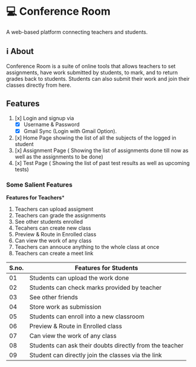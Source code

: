

# 💻 Conference Room
A web-based platform connecting teachers and students.

## ℹ About
Conference Room is a suite of online tools that allows teachers to set assignments, have work submitted by students, to mark, and to return grades back to students. Students can also submit their work and join their classes directly from here.



## Features
1. [x] Login and signup via
   - [x] Username & Password
   - [x] Gmail Sync (Login with Gmail Option).
2. [x] Home Page showing the list of all the subjects of the logged in student
3. [x] Assignment Page ( Showing the list of assignments done till now as well as the assignments to
be done)
4. [x] Test Page ( Showing the list of past test results as well as upcoming tests)
 

### Some Salient Features
**Features for Teachers*** 
 1. Teachers can upload assigment
 2. Teachers can grade the assignments
 3. See other students enrolled       
 4. Tecahers can create new class
 5. Preview & Route in Enrolled class
 6. Can view the work of any class
 7. Teachers can annouce anything to the whole class at once
 8. Teachers can create a meet link

| S.no.|Features for Students |
|--------|-------------------------|
| 01   |Students can upload the work done|
| 02   |Students can check marks provided by teacher|
| 03   |See other friends     |            
| 04   |Store work as submission         |
| 05   |Students can enroll into a new classroom|
| 06   |Preview & Route in Enrolled class|
| 07   |Can view the work of any class|
| 08   |Students can ask their doubts directly from the teacher|
| 09   |Student can directly join the classes via the link|



